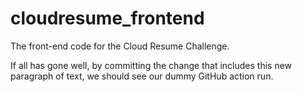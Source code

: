 # cloudresume_frontend
The front-end code for the Cloud Resume Challenge.

If all has gone well, by committing the change that includes this new paragraph of text, we should see our dummy GitHub action run.
